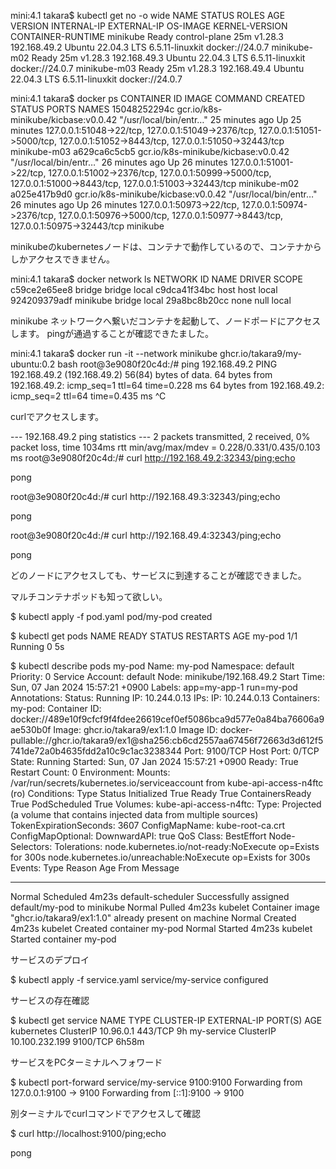 

mini:4.1 takara$ kubectl get no -o wide
NAME           STATUS   ROLES           AGE   VERSION   INTERNAL-IP    EXTERNAL-IP   OS-IMAGE             KERNEL-VERSION    CONTAINER-RUNTIME
minikube       Ready    control-plane   25m   v1.28.3   192.168.49.2   <none>        Ubuntu 22.04.3 LTS   6.5.11-linuxkit   docker://24.0.7
minikube-m02   Ready    <none>          25m   v1.28.3   192.168.49.3   <none>        Ubuntu 22.04.3 LTS   6.5.11-linuxkit   docker://24.0.7
minikube-m03   Ready    <none>          25m   v1.28.3   192.168.49.4   <none>        Ubuntu 22.04.3 LTS   6.5.11-linuxkit   docker://24.0.7

mini:4.1 takara$ docker ps
CONTAINER ID   IMAGE                                 COMMAND                   CREATED          STATUS          PORTS                                                                                                                                  NAMES
15048252294c   gcr.io/k8s-minikube/kicbase:v0.0.42   "/usr/local/bin/entr…"   25 minutes ago   Up 25 minutes   127.0.0.1:51048->22/tcp, 127.0.0.1:51049->2376/tcp, 127.0.0.1:51051->5000/tcp, 127.0.0.1:51052->8443/tcp, 127.0.0.1:51050->32443/tcp   minikube-m03
a629ca6c5cb5   gcr.io/k8s-minikube/kicbase:v0.0.42   "/usr/local/bin/entr…"   26 minutes ago   Up 26 minutes   127.0.0.1:51001->22/tcp, 127.0.0.1:51002->2376/tcp, 127.0.0.1:50999->5000/tcp, 127.0.0.1:51000->8443/tcp, 127.0.0.1:51003->32443/tcp   minikube-m02
a025e417b9d0   gcr.io/k8s-minikube/kicbase:v0.0.42   "/usr/local/bin/entr…"   26 minutes ago   Up 26 minutes   127.0.0.1:50973->22/tcp, 127.0.0.1:50974->2376/tcp, 127.0.0.1:50976->5000/tcp, 127.0.0.1:50977->8443/tcp, 127.0.0.1:50975->32443/tcp   minikube

minikubeのkubernetesノードは、コンテナで動作しているので、コンテナからしかアクセスできません。

mini:4.1 takara$ docker network ls
NETWORK ID     NAME       DRIVER    SCOPE
c59ce2e65ee8   bridge     bridge    local
c9dca41f34bc   host       host      local
924209379adf   minikube   bridge    local
29a8bc8b20cc   none       null      local

minikube ネットワークへ繋いだコンテナを起動して、ノードポードにアクセスします。
pingが通過することが確認できたました。

mini:4.1 takara$ docker run -it --network minikube ghcr.io/takara9/my-ubuntu:0.2 bash
root@3e9080f20c4d:/# ping 192.168.49.2
PING 192.168.49.2 (192.168.49.2) 56(84) bytes of data.
64 bytes from 192.168.49.2: icmp_seq=1 ttl=64 time=0.228 ms
64 bytes from 192.168.49.2: icmp_seq=2 ttl=64 time=0.435 ms
^C

curlでアクセスします。

--- 192.168.49.2 ping statistics ---
2 packets transmitted, 2 received, 0% packet loss, time 1034ms
rtt min/avg/max/mdev = 0.228/0.331/0.435/0.103 ms
root@3e9080f20c4d:/# curl http://192.168.49.2:32343/ping;echo
<p>pong</p>
root@3e9080f20c4d:/# curl http://192.168.49.3:32343/ping;echo
<p>pong</p>
root@3e9080f20c4d:/# curl http://192.168.49.4:32343/ping;echo
<p>pong</p>

どのノードにアクセスしても、サービスに到達することが確認できました。



マルチコンテナポッドも知って欲しい。




$ kubectl apply -f pod.yaml 
pod/my-pod created

$ kubectl get pods
NAME     READY   STATUS    RESTARTS   AGE
my-pod   1/1     Running   0          5s



$ kubectl describe pods my-pod
Name:             my-pod
Namespace:        default
Priority:         0
Service Account:  default
Node:             minikube/192.168.49.2
Start Time:       Sun, 07 Jan 2024 15:57:21 +0900
Labels:           app=my-app-1
                  run=my-pod
Annotations:      <none>
Status:           Running
IP:               10.244.0.13
IPs:
  IP:  10.244.0.13
Containers:
  my-pod:
    Container ID:   docker://489e10f9cfcf9f4fdee26619cef0ef5086bca9d577e0a84ba76606a9ae530b0f
    Image:          ghcr.io/takara9/ex1:1.0
    Image ID:       docker-pullable://ghcr.io/takara9/ex1@sha256:cb6cd2557aa67456f72663d3d612f5741de72a0b4635fdd2a10c9c1ac3238344
    Port:           9100/TCP
    Host Port:      0/TCP
    State:          Running
      Started:      Sun, 07 Jan 2024 15:57:21 +0900
    Ready:          True
    Restart Count:  0
    Environment:    <none>
    Mounts:
      /var/run/secrets/kubernetes.io/serviceaccount from kube-api-access-n4ftc (ro)
Conditions:
  Type              Status
  Initialized       True 
  Ready             True 
  ContainersReady   True 
  PodScheduled      True 
Volumes:
  kube-api-access-n4ftc:
    Type:                    Projected (a volume that contains injected data from multiple sources)
    TokenExpirationSeconds:  3607
    ConfigMapName:           kube-root-ca.crt
    ConfigMapOptional:       <nil>
    DownwardAPI:             true
QoS Class:                   BestEffort
Node-Selectors:              <none>
Tolerations:                 node.kubernetes.io/not-ready:NoExecute op=Exists for 300s
                             node.kubernetes.io/unreachable:NoExecute op=Exists for 300s
Events:
  Type    Reason     Age    From              Message
  ----    ------     ----   ----              -------
  Normal  Scheduled  4m23s  default-scheduler Successfully assigned default/my-pod to minikube
  Normal  Pulled     4m23s  kubelet           Container image "ghcr.io/takara9/ex1:1.0" already present on machine
  Normal  Created    4m23s  kubelet           Created container my-pod
  Normal  Started    4m23s  kubelet           Started container my-pod



サービスのデプロイ

$ kubectl apply -f service.yaml 
service/my-service configured


サービスの存在確認

$ kubectl get service
NAME         TYPE        CLUSTER-IP       EXTERNAL-IP   PORT(S)    AGE
kubernetes   ClusterIP   10.96.0.1        <none>        443/TCP    9h
my-service   ClusterIP   10.100.232.199   <none>        9100/TCP   6h58m


サービスをPCターミナルへフォワード

$ kubectl port-forward service/my-service 9100:9100
Forwarding from 127.0.0.1:9100 -> 9100
Forwarding from [::1]:9100 -> 9100


別ターミナルでcurlコマンドでアクセスして確認

$ curl http://localhost:9100/ping;echo
<p>pong</p>

